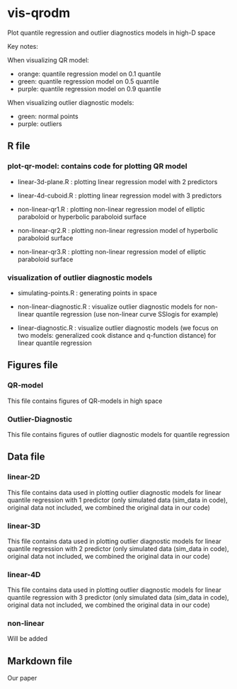 # vis-qrodm
Plot quantile regression and outlier diagnostics models in high-D space

Key notes: 

When visualizing QR model:

- orange: quantile regression model on 0.1 quantile
- green: quantile regression model on 0.5 quantile
- purple: quantile regression model on 0.9 quantile

When visualizing outlier diagnostic models:

- green: normal points
- purple: outliers


## R file

### plot-qr-model: contains code for plotting QR model

* linear-3d-plane.R : plotting linear regression model with 2 predictors

* linear-4d-cuboid.R : plotting linear regression model with 3 predictors

* non-linear-qr1.R : plotting non-linear regression model of elliptic paraboloid or hyperbolic paraboloid surface

* non-linear-qr2.R : plotting non-linear regression model of hyperbolic paraboloid surface

* non-linear-qr3.R : plotting non-linear regression model of elliptic paraboloid surface

### visualization of outlier diagnostic models

* simulating-points.R : generating points in space

* non-linear-diagnostic.R : visualize outlier diagnostic models for non-linear quantile regression (use non-linear curve SSlogis for example)

* linear-diagnostic.R : visualize outlier diagnostic models (we focus on two models: generalized cook distance and q-function distance) for linear quantile regression


## Figures file

### QR-model

This file contains figures of QR-models in high space

### Outlier-Diagnostic

This file contains figures of outlier diagnostic models for quantile regression


## Data file

### linear-2D

This file contains data used in plotting outlier diagnostic models for linear quantile regression with 1 predictor (only simulated data (sim_data in code), original data not included, we combined the original data in our code)

### linear-3D

This file contains data used in plotting outlier diagnostic models for linear quantile regression with 2 predictor (only simulated data (sim_data in code), original data not included, we combined the original data in our code)

### linear-4D

This file contains data used in plotting outlier diagnostic models for linear quantile regression with 3 predictor (only simulated data (sim_data in code), original data not included, we combined the original data in our code)

### non-linear

Will be added

## Markdown file

Our paper



